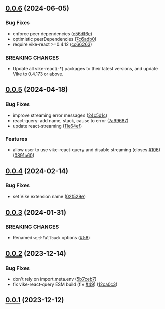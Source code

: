 ## [0.0.6](https://github.com/vikejs/vike-react/compare/vike-react-query@0.0.5...vike-react-query@0.0.6) (2024-06-05)


### Bug Fixes

* enforce peer dependencies ([e56df6e](https://github.com/vikejs/vike-react/commit/e56df6e0f24541507cec96a506e255d7e862c43b))
* optimistic peerDependencies ([7c6adb0](https://github.com/vikejs/vike-react/commit/7c6adb0eaf36b442a606954f5270988d468818d5))
* require vike-react >=0.4.12 ([cc66263](https://github.com/vikejs/vike-react/commit/cc66263d47842d1d2b975f9489f9bbdc05120695))


### BREAKING CHANGES

* Update all vike-react(-*) packages to their latest
versions, and update Vike to 0.4.173 or above.



## [0.0.5](https://github.com/vikejs/vike-react/compare/vike-react-query@0.0.4...vike-react-query@0.0.5) (2024-04-18)


### Bug Fixes

* improve streaming error messages ([24c5d1c](https://github.com/vikejs/vike-react/commit/24c5d1cf0ce5177c5a6f19c5bd0f97647d857967))
* react-query: add name, stack, cause to error ([7a99687](https://github.com/vikejs/vike-react/commit/7a99687d07cfc3338575117a27a8dd9947e61269))
* update react-streaming ([11e64ef](https://github.com/vikejs/vike-react/commit/11e64efb359308c853c17a26397b6d913fc65761))


### Features

* allow user to use vike-react-query and disable streaming (closes [#106](https://github.com/vikejs/vike-react/issues/106)) ([0891b60](https://github.com/vikejs/vike-react/commit/0891b60a4da6c277179f0092cab882a50b6a9de5))



## [0.0.4](https://github.com/vikejs/vike-react/compare/vike-react-query@0.0.3...vike-react-query@0.0.4) (2024-02-14)


### Bug Fixes

* set Vike extension name ([02f529e](https://github.com/vikejs/vike-react/commit/02f529eae721f4976fe55ca21ead1bb13e4374e9))



## [0.0.3](https://github.com/vikejs/vike-react/compare/vike-react-query@0.0.2...vike-react-query@0.0.3) (2024-01-31)


### BREAKING CHANGES

* Renamed `withFallback` options ([#58](https://github.com/vikejs/vike-react/pull/58))



## [0.0.2](https://github.com/vikejs/vike-react/compare/vike-react-query@0.0.1...vike-react-query@0.0.2) (2023-12-14)


### Bug Fixes

* don't rely on import.meta.env ([5b7ceb7](https://github.com/vikejs/vike-react/commit/5b7ceb769c43a60f9c10978f989099972b6ac6cc))
* fix vike-react-query ESM build (fix [#49](https://github.com/vikejs/vike-react/issues/49)) ([12ca0c3](https://github.com/vikejs/vike-react/commit/12ca0c3c5ca673cf179078b5ddb57982b0a20ebc))



## [0.0.1](https://github.com/vikejs/vike-react/releases/tag/vike-react-query@0.0.1) (2023-12-12)
